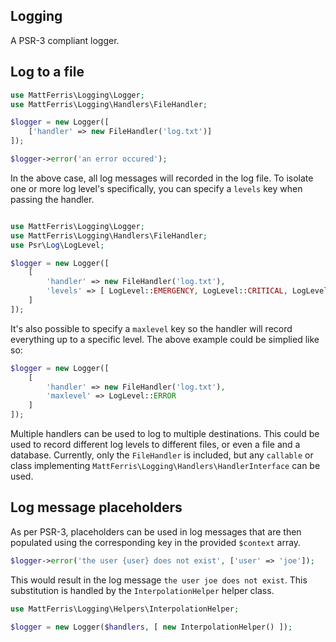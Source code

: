 Logging
-------

A PSR-3 compliant logger.

## Log to a file

```php
use MattFerris\Logging\Logger;
use MattFerris\Logging\Handlers\FileHandler;

$logger = new Logger([
    ['handler' => new FileHandler('log.txt')]
]);

$logger->error('an error occured');
```

In the above case, all log messages will recorded in the log file. To isolate
one or more log level's specifically, you can specify a `levels` key when
passing the handler.

```php

use MattFerris\Logging\Logger;
use MattFerris\Logging\Handlers\FileHandler;
use Psr\Log\LogLevel;

$logger = new Logger([
    [
        'handler' => new FileHandler('log.txt'),
        'levels' => [ LogLevel::EMERGENCY, LogLevel::CRITICAL, LogLevel::ERROR ]
    ]
]);
```

It's also possible to specify a `maxlevel` key so the handler will record
everything up to a specific level. The above example could be simplied like so:

```php
$logger = new Logger([
    [
        'handler' => new FileHandler('log.txt'),
        'maxlevel' => LogLevel::ERROR
    ]
]);
```

Multiple handlers can be used to log to multiple destinations. This could be
used to record different log levels to different files, or even a file and
a database. Currently, only the `FileHandler` is included, but any `callable`
or class implementing `MattFerris\Logging\Handlers\HandlerInterface` can be
used.

## Log message placeholders

As per PSR-3, placeholders can be used in log messages that are then populated
using the corresponding key in the provided `$context` array.

```php
$logger->error('the user {user} does not exist', ['user' => 'joe']);
```

This would result in the log message `the user joe does not exist`. This
substitution is handled by the `InterpolationHelper` helper class.

```php
use MattFerris\Logging\Helpers\InterpolationHelper;

$logger = new Logger($handlers, [ new InterpolationHelper() ]);
```
